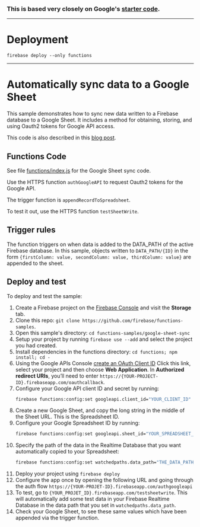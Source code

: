 ### This is based very closely on Google's [starter code](https://github.com/firebase/functions-samples/tree/main/google-sheet-sync).

---

# Deployment

`firebase deploy --only functions`

---

# Automatically sync data to a Google Sheet

This sample demonstrates how to sync new data written to a Firebase database to a Google Sheet. It includes a method for obtaining, storing, and using Oauth2 tokens for Google API access.

This code is also described in this [blog post](https://medium.com/@elon.danziger/fast-flexible-and-free-visualizing-newborn-health-data-with-firebase-nodejs-and-google-sheets-1f73465a18bc).


## Functions Code

See file [functions/index.js](functions/index.js) for the Google Sheet sync code.

Use the HTTPS function `authGoogleAPI` to request Oauth2 tokens for the Google API.

The trigger function is `appendRecordToSpreadsheet`.

To test it out, use the HTTPS function `testSheetWrite`.


## Trigger rules

The function triggers on when data is added to the DATA_PATH of the active Firebase database.  In this sample, objects written to `DATA_PATH/{ID}` in the form `{firstColumn: value, secondColumn: value, thirdColumn: value}` are appended to the sheet.


## Deploy and test

To deploy and test the sample:

 1. Create a Firebase project on the [Firebase Console](https://console.firebase.google.com) and visit the **Storage** tab.
 1. Clone this repo: `git clone https://github.com/firebase/functions-samples`.
 1. Open this sample's directory: `cd functions-samples/google-sheet-sync`
 1. Setup your project by running `firebase use --add` and select the project you had created.
 1. Install dependencies in the functions directory: `cd functions; npm install; cd -`
 1. Using the Google APIs Console [create an OAuth Client ID](https://console.cloud.google.com/apis/credentials/oauthclient?project=_) Click this link, select your project and then choose **Web Application**. In **Authorized redirect URIs**, you’ll need to enter `https://{YOUR-PROJECT-ID}.firebaseapp.com/oauthcallback`.
 1. Configure your Google API client ID and secret by running:
    ```bash
    firebase functions:config:set googleapi.client_id="YOUR_CLIENT_ID" googleapi.client_secret="YOUR_CLIENT_SECRET"
    ```
 1. Create a new Google Sheet, and copy the long string in the middle of the Sheet URL. This is the Spreadsheet ID.
 1. Configure your Google Spreadsheet ID by running:
    ```bash
    firebase functions:config:set googleapi.sheet_id="YOUR_SPREADSHEET_ID"
    ```
 1. Specify the path of the data in the Realtime Database that you want automatically copied to your Spreadsheet:
    ```bash
    firebase functions:config:set watchedpaths.data_path="THE_DATA_PATH_YOU_WANT"
    ```
 1. Deploy your project using `firebase deploy`
 1. Configure the app once by opening the following URL and going through the auth flow `https://{YOUR-PROJET-ID}.firebaseapp.com/authgoogleapi`
 1. To test, go to `{YOUR_PROJET_ID}.firebaseapp.com/testsheetwrite`. This will automatically add some test data in your Firebase Realtime Database in the data path that you set in `watchedpaths.data_path`.
 1. Check your Google Sheet, to see these same values which have been appended via the trigger function.
